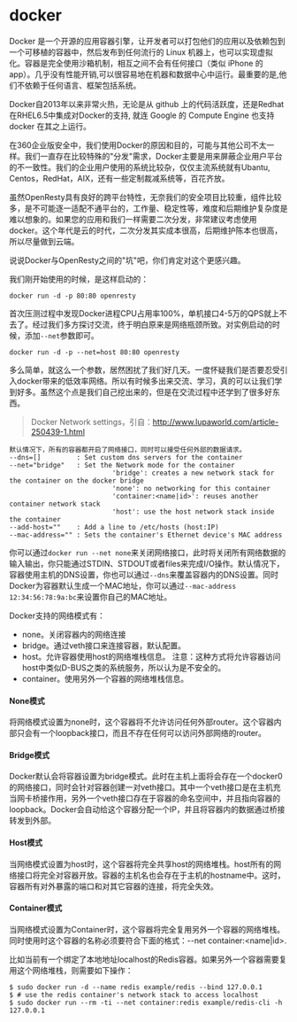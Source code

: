 # docker

Docker 是一个开源的应用容器引擎，让开发者可以打包他们的应用以及依赖包到一个可移植的容器中，然后发布到任何流行的 Linux 机器上，也可以实现虚拟化。容器是完全使用沙箱机制，相互之间不会有任何接口（类似 iPhone 的 app）。几乎没有性能开销,可以很容易地在机器和数据中心中运行。最重要的是,他们不依赖于任何语言、框架包括系统。

Docker自2013年以来非常火热，无论是从 github 上的代码活跃度，还是Redhat在RHEL6.5中集成对Docker的支持, 就连 Google 的 Compute Engine 也支持 docker 在其之上运行。

在360企业版安全中，我们使用Docker的原因和目的，可能与其他公司不太一样。我们一直存在比较特殊的"分发"需求，Docker主要是用来屏蔽企业用户平台的不一致性。我们的企业用户使用的系统比较杂，仅仅主流系统就有Ubantu, Centos，RedHat，AIX，还有一些定制裁减系统等，百花齐放。

虽然OpenResty具有良好的跨平台特性，无奈我们的安全项目比较重，组件比较多，是不可能逐一适配不通平台的，工作量、稳定性等，难度和后期维护复杂度是难以想象的。如果您的应用和我们一样需要二次分发，非常建议考虑使用docker。这个年代是云的时代，二次分发其实成本很高，后期维护陈本也很高，所以尽量做到云端。

说说Docker与OpenResty之间的"坑"吧，你们肯定对这个更感兴趣。

我们刚开始使用的时候，是这样启动的：

```
docker run -d -p 80:80 openresty 
```

首次压测过程中发现Docker进程CPU占用率100%，单机接口4-5万的QPS就上不去了。经过我们多方探讨交流，终于明白原来是网络瓶颈所致。对实例启动的时候，添加`--net`参数即可。

```
docker run -d -p --net=host 80:80 openresty 
```

多么简单，就这么一个参数，居然困扰了我们好几天。一度怀疑我们是否要忍受引入docker带来的低效率网络。所以有时候多出来交流、学习，真的可以让我们学到好多。虽然这个点是我们自己挖出来的，但是在交流过程中还学到了很多好东西。

> Docker Network settings，引自：http://www.lupaworld.com/article-250439-1.html

```
默认情况下，所有的容器都开启了网络接口，同时可以接受任何外部的数据请求。
--dns=[]         : Set custom dns servers for the container
--net="bridge"   : Set the Network mode for the container
                          'bridge': creates a new network stack for the container on the docker bridge
                          'none': no networking for this container
                          'container:<name|id>': reuses another container network stack
                          'host': use the host network stack inside the container
--add-host=""    : Add a line to /etc/hosts (host:IP)
--mac-address="" : Sets the container's Ethernet device's MAC address
```


你可以通过`docker run --net none`来关闭网络接口，此时将关闭所有网络数据的输入输出，你只能通过STDIN、STDOUT或者files来完成I/O操作。默认情况下，容器使用主机的DNS设置，你也可以通过`--dns`来覆盖容器内的DNS设置。同时Docker为容器默认生成一个MAC地址，你可以通过`--mac-address 12:34:56:78:9a:bc`来设置你自己的MAC地址。

Docker支持的网络模式有：

* none。关闭容器内的网络连接
* bridge。通过veth接口来连接容器，默认配置。
* host。允许容器使用host的网络堆栈信息。 注意：这种方式将允许容器访问host中类似D-BUS之类的系统服务，所以认为是不安全的。
* container。使用另外一个容器的网络堆栈信息。 　　

#### None模式

将网络模式设置为none时，这个容器将不允许访问任何外部router。这个容器内部只会有一个loopback接口，而且不存在任何可以访问外部网络的router。

#### Bridge模式

Docker默认会将容器设置为bridge模式。此时在主机上面将会存在一个docker0的网络接口，同时会针对容器创建一对veth接口。其中一个veth接口是在主机充当网卡桥接作用，另外一个veth接口存在于容器的命名空间中，并且指向容器的loopback。Docker会自动给这个容器分配一个IP，并且将容器内的数据通过桥接转发到外部。

#### Host模式

当网络模式设置为host时，这个容器将完全共享host的网络堆栈。host所有的网络接口将完全对容器开放。容器的主机名也会存在于主机的hostname中。这时，容器所有对外暴露的端口和对其它容器的连接，将完全失效。

#### Container模式

当网络模式设置为Container时，这个容器将完全复用另外一个容器的网络堆栈。同时使用时这个容器的名称必须要符合下面的格式：--net container:<name|id>.

比如当前有一个绑定了本地地址localhost的Redis容器。如果另外一个容器需要复用这个网络堆栈，则需要如下操作：

```
$ sudo docker run -d --name redis example/redis --bind 127.0.0.1
$ # use the redis container's network stack to access localhost
$ sudo docker run --rm -ti --net container:redis example/redis-cli -h 127.0.0.1
```
